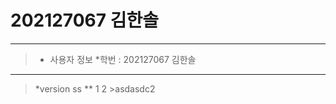 # 202127067 김한솔
-----------------
>* 사용자 정보
*학번 : 202127067
        김한솔
-----------------
>*version
        ss
        **
        1
        2
        >asdasdc2
